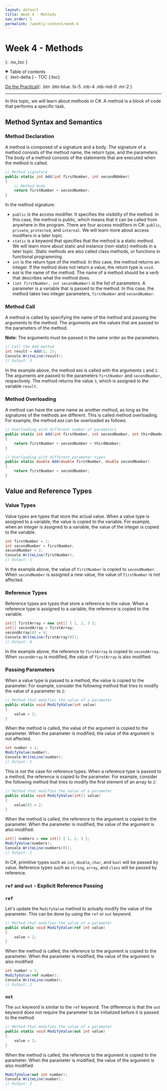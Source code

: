 ```yaml
---
layout: default
title: Week 4 - Methods
nav_order: 5
permalink: /weekly-content/week-4
---
```


# Week 4 - Methods
{: .no_toc }

<details open markdown="block">
  <summary>
    Table of contents
  </summary>
  {: .text-delta }
- TOC
{:toc}
</details>

[Do the Practical](../practicals/week-4){: .btn .btn-blue .fs-5 .mb-4 .mb-md-0 .mr-2 }

---

In this topic, we will learn about methods in C#. A method is a block of code that performs a specific task.

## Method Syntax and Semantics

### Method Declaration

A method is composed of a signature and a body. The signature of a method consists of the method name, the return type, and the parameters. The body of a method consists of the statements that are executed when the method is called.

```csharp
// Method signature
public static int Add(int firstNumber, int secondNUmber)
{
    // Method body
    return firstNumber + secondNumber;
}
```

In the method signature:
- `public` is the access modifier. It specifies the visibility of the method. In this case, the method is public, which means that it can be called from anywhere in the program. There are four access modifiers in C#: `public`, `private`, `protected`, and `internal`. We will learn more about access modifiers in a later topic.
- `static` is a keyword that specifies that the method is a static method. We will learn more about static and instance (non-static) methods in a later topic. Static methods are also called class methods, or functions in functional programming.
- `int` is the return type of the method. In this case, the method returns an integer. If the method does not return a value, the return type is `void`.
- `Add` is the name of the method. The name of a method should be a verb that describes what the method does.
- `(int firstNumber, int secondNumber)` is the list of parameters. A parameter is a variable that is passed to the method. In this case, the method takes two integer parameters, `firstNumber` and `secondNumber`.

### Method Call

A method is called by specifying the name of the method and passing the arguments to the method. The arguments are the values that are passed to the parameters of the method.

**Note:** The arguments must be passed in the same order as the parameters.

```csharp
// Call the Add method
int result = Add(1, 2);
Console.WriteLine(result);
// Output: 3
```

In the example above, the method `Add` is called with the arguments `1` and `2`. The arguments are passed to the parameters `firstNumber` and `secondNumber`, respectively. The method returns the value `3`, which is assigned to the variable `result`.

### Method Overloading

A method can have the same name as another method, as long as the signatures of the methods are different. This is called method overloading. For example, the method `Add` can be overloaded as follows:

```csharp
// Overloading with different number of parameters
public static int Add(int firstNumber, int secondNumber, int thirdNumber)
{
    return firstNumber + secondNumber + thirdNumber;
}

// Overloading with different parameter types
public static double Add(double firstNumber, double secondNumber)
{
    return firstNumber + secondNumber;
}

```

## Value and Reference Types

### Value Types

Value types are types that store the actual value. When a value type is assigned to a variable, the value is copied to the variable. For example, when an integer is assigned to a variable, the value of the integer is copied to the variable.

```csharp
int firstNumber = 1;
int secondNumber = firstNumber;
secondNumber = 2;
Console.WriteLine(firstNumber);
// Output: 1
```

In the example above, the value of `firstNumber` is copied to `secondNumber`. When `secondNumber` is assigned a new value, the value of `firstNumber` is not affected.

### Reference Types

Reference types are types that store a reference to the value. When a reference type is assigned to a variable, the reference is copied to the variable.

```csharp
int[] firstArray = new int[] { 1, 2, 3 };
int[] secondArray = firstArray;
secondArray[0] = 4;
Console.WriteLine(firstArray[0]);
// Output: 4
```

In the example above, the reference to `firstArray` is copied to `secondArray`. When `secondArray` is modified, the value of `firstArray` is also modified.

### Passing Parameters

When a value type is passed to a method, the value is copied to the parameter. For example, consider the following method that tries to modify the value of a parameter to `2`:

```csharp
// Method that modifies the value of a parameter
public static void ModifyValue(int value)
{
    value = 2;
}
```
  
When the method is called, the value of the argument is copied to the parameter. When the parameter is modified, the value of the argument is not affected.

```csharp
int number = 1;
ModifyValue(number);
Console.WriteLine(number);
// Output: 1
```

This is not the case for reference types. When a reference type is passed to a method, the reference is copied to the parameter. For example, consider the following method that tries to modify the first element of an array to `2`:

```csharp
// Method that modifies the value of a parameter
public static void ModifyValue(int[] value)
{
    value[0] = 2;
}
```

When the method is called, the reference to the argument is copied to the parameter. When the parameter is modified, the value of the argument is also modified.

```csharp
int[] numbers = new int[] { 1, 2, 3 };
ModifyValue(numbers);
Console.WriteLine(numbers[0]);
// Output: 2
```

In C#, primitive types such as `int`, `double`, `char`, and `bool` will be passed by value. Reference types such as `string`, `array`, and `class` will be passed by reference.

### `ref` and `out` - Explicit Reference Passing

### `ref`

Let's update the `ModifyValue` method to actually modify the value of the parameter. This can be done by using the `ref` or `out` keyword.

```csharp
// Method that modifies the value of a parameter
public static void ModifyValue(ref int value)
{
    value = 2;
}
```

When the method is called, the reference to the argument is copied to the parameter. When the parameter is modified, the value of the argument is also modified.

```csharp
int number = 1;
ModifyValue(ref number);
Console.WriteLine(number);
// Output: 2
```

### `out`

The `out` keyword is similar to the `ref` keyword. The difference is that the `out` keyword does not require the parameter to be initialized before it is passed to the method.

```csharp
// Method that modifies the value of a parameter
public static void ModifyValue(out int value)
{
    value = 2;
}
```

When the method is called, the reference to the argument is copied to the parameter. When the parameter is modified, the value of the argument is also modified.

```csharp
ModifyValue(out int number);
Console.WriteLine(number);
// Output: 2
```

